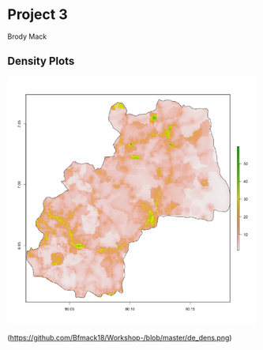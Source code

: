 # Project 3 
Brody Mack 
## Density Plots

![Sri Lanka Density distribution](https://github.com/Bfmack18/Workshop-/blob/master/de_pop15.png)

(https://github.com/Bfmack18/Workshop-/blob/master/de_dens.png)

